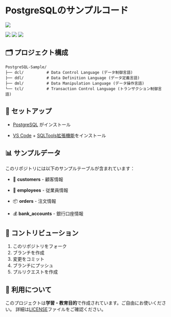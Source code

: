 # PostgreSQLのサンプルコード

<div align="center">
</div>
<img src="https://img.shields.io/badge/license-Unlicense-green.svg?style=flat">

<img src="https://img.shields.io/badge/-Visual%20Studio%20Code-0066CC.svg?logo=visual-studio-code&style=flat"> <img src="https://img.shields.io/badge/-PostgreSQL-0077BE.svg?logo=postgresql&style=flat"> <img src="https://img.shields.io/badge/-SQL-00A8CC.svg?logo=mysql&style=flat"> 

## 🗂️ **プロジェクト構成**

```
PostgreSQL-Sample/
├── dcl/          # Data Control Language (データ制御言語)
├── ddl/          # Data Definition Language (データ定義言語)  
├── dml/          # Data Manipulation Language (データ操作言語)
└── tcl/          # Transaction Control Language (トランザクション制御言語)

```

## 🚀 **セットアップ**
- [PostgreSQL](https://www.postgresql.org/download/) がインストール

- [VS Code](https://code.visualstudio.com/) + [SQLTools拡張機能](https://marketplace.visualstudio.com/items?itemName=mtxr.sqltools)をインストール

## 📊 **サンプルデータ**

このリポジトリには以下のサンプルテーブルが含まれています：

- 👥 **customers** - 顧客情報

- 👷 **employees** - 従業員情報  

- 📦 **orders** - 注文情報

- 💰 **bank_accounts** - 銀行口座情報

## 🤝 **コントリビューション**

1. このリポジトリをフォーク
2. ブランチを作成 
3. 変更をコミット
4. ブランチにプッシュ
5. プルリクエストを作成

## 📄 **利用について**

このプロジェクトは**学習・教育目的**で作成されています。ご自由にお使いください。
詳細は[LICENSE](LICENSE)ファイルをご確認ください。
